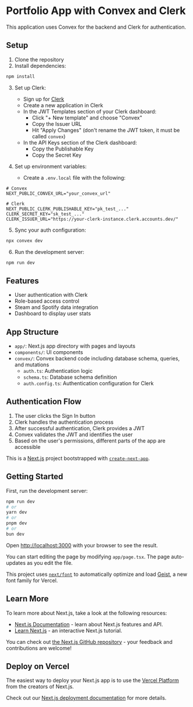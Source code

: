 # Portfolio App with Convex and Clerk

This application uses Convex for the backend and Clerk for authentication.

## Setup

1. Clone the repository
2. Install dependencies:
```bash
npm install
```

3. Set up Clerk:
   - Sign up for [Clerk](https://clerk.com)
   - Create a new application in Clerk
   - In the JWT Templates section of your Clerk dashboard:
     - Click "+ New template" and choose "Convex"
     - Copy the Issuer URL
     - Hit "Apply Changes" (don't rename the JWT token, it must be called `convex`)
   - In the API Keys section of the Clerk dashboard:
     - Copy the Publishable Key
     - Copy the Secret Key

4. Set up environment variables:
   - Create a `.env.local` file with the following:
```
# Convex
NEXT_PUBLIC_CONVEX_URL="your_convex_url"

# Clerk
NEXT_PUBLIC_CLERK_PUBLISHABLE_KEY="pk_test_..."
CLERK_SECRET_KEY="sk_test_..."
CLERK_ISSUER_URL="https://your-clerk-instance.clerk.accounts.dev/"
```

5. Sync your auth configuration:
```bash
npx convex dev
```

6. Run the development server:
```bash
npm run dev
```

## Features

- User authentication with Clerk
- Role-based access control
- Steam and Spotify data integration
- Dashboard to display user stats

## App Structure

- `app/`: Next.js app directory with pages and layouts
- `components/`: UI components
- `convex/`: Convex backend code including database schema, queries, and mutations
  - `auth.ts`: Authentication logic
  - `schema.ts`: Database schema definition
  - `auth.config.ts`: Authentication configuration for Clerk

## Authentication Flow

1. The user clicks the Sign In button
2. Clerk handles the authentication process
3. After successful authentication, Clerk provides a JWT
4. Convex validates the JWT and identifies the user
5. Based on the user's permissions, different parts of the app are accessible

This is a [Next.js](https://nextjs.org) project bootstrapped with [`create-next-app`](https://nextjs.org/docs/app/api-reference/cli/create-next-app).

## Getting Started

First, run the development server:

```bash
npm run dev
# or
yarn dev
# or
pnpm dev
# or
bun dev
```

Open [http://localhost:3000](http://localhost:3000) with your browser to see the result.

You can start editing the page by modifying `app/page.tsx`. The page auto-updates as you edit the file.

This project uses [`next/font`](https://nextjs.org/docs/app/building-your-application/optimizing/fonts) to automatically optimize and load [Geist](https://vercel.com/font), a new font family for Vercel.

## Learn More

To learn more about Next.js, take a look at the following resources:

- [Next.js Documentation](https://nextjs.org/docs) - learn about Next.js features and API.
- [Learn Next.js](https://nextjs.org/learn) - an interactive Next.js tutorial.

You can check out [the Next.js GitHub repository](https://github.com/vercel/next.js) - your feedback and contributions are welcome!

## Deploy on Vercel

The easiest way to deploy your Next.js app is to use the [Vercel Platform](https://vercel.com/new?utm_medium=default-template&filter=next.js&utm_source=create-next-app&utm_campaign=create-next-app-readme) from the creators of Next.js.

Check out our [Next.js deployment documentation](https://nextjs.org/docs/app/building-your-application/deploying) for more details.
